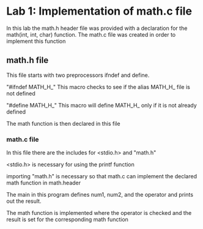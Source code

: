 # Lab 1: Implementation of math.c file
In this lab the math.h header file was provided with a declaration for the math(int, int, char) function. The math.c file was created in order to implement this function

## math.h file
This file starts with two preprocessors ifndef and define.

"#ifndef MATH_H_"
This macro checks to see if the alias MATH_H_ file is not defined

"#define MATH_H_"
This macro will define MATH_H_ only if it is not already defined

The math function is then declared in this file

### math.c file
In this file there are the includes for <stdio.h> and "math.h"

<stdio.h> is necessary for using the printf function

importing "math.h" is necessary so that math.c can implement the declared math function in math.header

The main in this program defines num1, num2, and the operator and prints out the result.

The math function is implemented where the operator is checked and the result is set for the corresponding math function